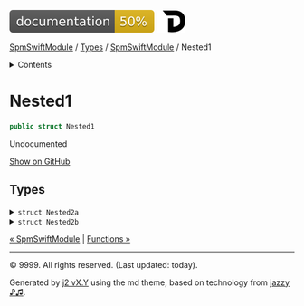 <!--
Bebop simple MD theme
Copyright 2020 J2 Authors
Licensed under MIT (https://github.com/johnfairh/J2/blob/master/LICENSE)
-->
![50%](../../badge.svg)
[![Open in Dash](../../img/dash.svg)](https%3A%2F%2Fwww%2Egoogle%2Ecom%2F)


[SpmSwiftModule](../../index.md)
 / [Types](../../types.md?swift) / [SpmSwiftModule](../../types/spmswiftmodule.md?swift) / Nested1


<details>
<summary>Contents</summary>


[Types](../../types.md?swift)

  * [ABaseClass](../../types/abaseclass.md?swift)


  * [ADerivedClass](../../types/aderivedclass.md?swift)


  * [AnEnum](../../types/anenum.md?swift)


  * [FirstProtocol](../../types/firstprotocol1.md?swift)


  * [GenericBase](../../types/genericbase.md?swift)


  * [Nop](../../types/nop.md?swift)


  * [PropertyWrapperClient](../../types/propertywrapperclient.md?swift)


  * [SecondProtocol](../../types/secondprotocol.md?swift)


  * [SpmSwiftModule](../../types/spmswiftmodule.md?swift)

    * Nested1

    * [Nested2](../../types/spmswiftmodule.md?swift#nested2)


  * [T](../../types.md?swift#t1)



[Functions](../../functions.md?swift)

  * [deprecatedFunction(callback:)](../../functions.md?swift#deprecatedfunctioncallback)


  * [functionA(arg1:_:arg3:)](../../functions.md?swift#functionaarg1_arg3)



[Operators](../../operators.md?swift)

  * [+(T, T)](../../operators.md?swift#t-t)



[Extensions](../../extensions.md?swift)

  * [Collection](../../extensions/collection.md?swift)


  * [String.Element](../../extensions/stringelement.md?swift)





</details>

# Nested1



``` swift
public struct Nested1
```










Undocumented











[Show on GitHub](https://www.bbc.co.uk//Sources/SpmSwiftModule/SpmSwiftModule.swift#L8-L14)



## Types









<details>
<summary><code>struct Nested2a</code></summary>








Undocumented






#### Declaration

``` swift
public struct Nested2a
```










 [Show on GitHub](https://www.bbc.co.uk//Sources/SpmSwiftModule/SpmSwiftModule.swift#L9-L10) 
</details>









<details>
<summary><code>struct Nested2b</code></summary>






⚠️  Deprecated
  * Deprecated.



Undocumented






#### Declaration

``` swift
public struct Nested2b
```










 [Show on GitHub](https://www.bbc.co.uk//Sources/SpmSwiftModule/SpmSwiftModule.swift#L12-L13) 
</details>





[&laquo; SpmSwiftModule](../../types/spmswiftmodule.md?swift) | [Functions &raquo;](../../functions.md?swift)


-----
&copy; 9999. All rights reserved. (Last updated: today).


Generated by [j2 vX.Y](https://github.com/johnfairh/j2)
using the md theme, based on technology from
[jazzy ♪♫](https://github.com/realm/jazzy).


